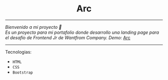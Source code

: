 <h1 align="center">Arc</h1>

---

_Bienvenido a mi proyecto 👋<br /> Es un proyecto para mi portafolio donde desarrollo una landing page para el desafío de Frontend Jr de Wantfrom Company.
Demo:_ [Arc](https://arc-wantfromc.web.app/) 

---
 
Tecnologias:
- `HTML`
- `CSS`
- `Bootstrap`
